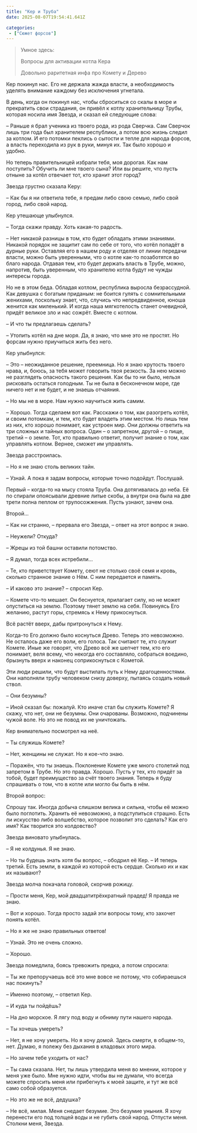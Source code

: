 ```yaml
---
title: "Кер и Труба"
date: 2025-08-07T19:54:41.641Z

categories:
 - ["Сюжет форсов"]
---
```


> Умное здесь:
>
> Вопросы для активации котла Кера
>
> Довольно раритетная инфа про Комету и Дерево

Кер покинул нас. Его не держала жажда власти, а необходимость уделять
внимание каждому без исключения угнетала.

В день, когда он покинул нас, чтобы сброситься со скалы в море и
прекратить свои страдания, он привёл к котлу хранительницу Трубы,
которая носила имя Звезда, и сказал ей следующие слова:

– Раньше я брал ученика из твоего рода, из рода Сверчка. Сам Сверчок
лишь три года был хранителем республики, а потом всю жизнь следил за
котлом. И его потомки пеклись о сытости и тепле для народа форсов, а
власть переходила из рук в руки, минуя их. Так было хорошо и удобно.

Но теперь правительницей избрали тебя, моя дорогая. Как нам поступить?
Обучить ли мне твоего сына? Или вы решите, что пусть отныне за котёл
отвечает тот, кто хранит этот город?

Звезда грустно сказала Керу:

– Как бы я ни ответила тебе, я предам либо свою семью, либо свой город,
либо свой народ.

Кер утешающе улыбнулся.

– Тогда скажи правду. Хоть какая-то радость.

– Нет никакой разницы в том, кто будет обладать этими знаниями. Никакой
порядок не защитит сам по себе от того, что котёл попадёт в дурные руки.
Оставляя его в нашем роду и отделяя от линии передачи власти, можно быть
уверенными, что о котле как-то позаботятся во благо народа. Отдавая тем,
кто будет держать власть в Трубе, можно, напротив, быть уверенным, что
хранителю котла будут не чужды интересы города.

Но не в этом беда. Обладая котлом, республика выросла безрассудной. Как
девушка с богатым приданым: не боится гулять с сомнительными женихами,
поскольку знает, что, случись что непредвиденное, юноша женится как
миленький. И когда наша мягкотелость станет очевидной, придёт великое
зло и нас сожрёт. Вместе с котлом.

– И что ты предлагаешь сделать?

– Утопить котёл на дне моря. Да, я знаю, что мне это не простят. Но
форсам нужно приучиться жить без него.

Кер улыбнулся:

– Это – неожиданное решение, преемница. Но я знаю крутость твоего нрава,
и, боюсь, за тебя может говорить твоя резкость. За нею можно не
разглядеть опасность такого решения. Как бы то ни было, нельзя рисковать
остаться голодным. Ты не была в бесконечном море, где ничего нет и не
будет, и не знаешь отчаяния.

– Но мы не в море. Нам нужно научиться жить самим.

– Хорошо. Тогда сделаем вот как. Расскажи о том, как разогреть котёл, и
своим потомкам, и тем, кто будет владеть этим местом. Но лишь тем из
них, кто хорошо понимает, как устроен мир. Они должны ответить на три
сложных и тайных вопроса. Один – о запретном, другой – о пище, третий –
о земле. Тот, кто правильно ответит, получит знание о том, как управлять
котлом. Вернее, сможет им управлять.

Звезда расстроилась.

– Но я не знаю столь великих тайн.

– Узнай. А пока я задам вопросы, которые точно подойдут. Послушай.

Первый – когда-то на мысу стояла Труба. Она дотягивалась до неба. Её по
спирали опоясывали древние литые скобы, а внутри она была на две трети
полна пеплом от трупосожжения. Пусть узнают, зачем она.

Второй…

– Как ни странно, – прервала его Звезда, – ответ на этот вопрос я знаю.

– Неужели? Откуда?

– Жрецы из той башни оставили потомство.

– Я думал, тогда всех истребили…

– Те, кто приветствует Комету, сеют не столько своё семя и кровь,
сколько странное знание о Нём. С ним передается и память.

– И каково это знание? – спросил Кер.

– Комете что-то мешает. Он беснуется, прилагает силу, но не может
опуститься на землю. Поэтому тянет землю на себя. Повинуясь Его желанию,
растут горы, стремясь к Нему прикоснуться.

Всё растёт вверх, дабы притронуться к Нему.

Когда-то Его должно было коснуться Древо. Теперь это невозможно. Не
осталось даже его воли, его голоса. Так считают те, кто служит Комете.
Иные же говорят, что Древо всё же шепчет тем, кто его понимает, веля
всему, что некогда его составляло, собраться воедино, брызнуть вверх и
наконец соприкоснуться с Кометой.

Эти люди решили, что будут выстилать путь к Нему драгоценностями. Они
наполняли трубу человеком снизу доверху, пытаясь создать новый ствол.

– Они безумны?

– Иной сказал бы: пожалуй. Кто иначе стал бы служить Комете? Я скажу,
что нет, они не безумны. Они очарованы. Возможно, подчинены чужой воле.
Но это не повод их не уничтожать.

Кер внимательно посмотрел на неё.

– Ты служишь Комете?

– Нет, женщины не служат. Но я кое-что знаю.

– Поражён, что ты знаешь. Поклонение Комете уже много столетий под
запретом в Трубе. Но это правда. Хорошо. Пусть у тех, кто придёт за
тобой, будет преимущество за счёт твоего знания. Теперь я буду
спрашивать о том, что в котле или могло бы быть в нём.

Второй вопрос:

Спрошу так. Иногда добыча слишком велика и сильна, чтобы её можно было
поглотить. Хранить её невозможно, а подступиться страшно. Есть ли
искусство либо волшебство, которое позволит это сделать? Как его имя?
Как творится это колдовство?

Звезда виновато улыбнулась.

– Я не колдунья. Я не знаю.

– Но ты будешь знать хотя бы вопрос, – ободрил её Кер. – И теперь
третий. Есть земли, в каждой из которой есть сердце. Сколько их и как их
называют?

Звезда молча покачала головой, скорчив рожицу.

– Прости меня, Кер, мой двадцатитрёхкратный прадед! Я правда не знаю.

– Вот и хорошо. Тогда просто задай эти вопросы тому, кто захочет понять
котёл.

– Но я же не знаю правильных ответов!

– Узнай. Это не очень сложно.

– Хорошо.

Звезда помедлила, боясь тревожить предка, а потом спросила:

– Ты же препоручаешь всё это мне вовсе не потому, что собираешься нас
покинуть?

– Именно поэтому, – ответил Кер.

– И куда ты пойдёшь?

– На дно морское. Я лягу под воду и обниму пути нашего народа.

– Ты хочешь умереть?

– Нет, я не хочу умереть. Но я хочу домой. Здесь смерти, в общем-то,
нет. Думаю, я полежу без дыхания в кладовых этого мира.

– Но зачем тебе уходить от нас?

– Ты сама сказала. Нет, ты лишь утвердила меня во мнении, которое у меня
уже было. Мне нужно идти, чтобы вы не думали, что всегда можете спросить
меня или прибегнуть к моей защите, и тут же всё само собой образуется.

– Но это же не всё, дедушка?

– Не всё, милая. Меня снедает безумие. Это безумие уныния. Я хочу
перенести его под толщей воды и не губить свой народ. Отпусти меня.
Столкни меня, Звезда.
